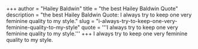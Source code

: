 +++
author = "Hailey Baldwin"
title = "the best Hailey Baldwin Quote"
description = "the best Hailey Baldwin Quote: I always try to keep one very feminine quality to my style."
slug = "i-always-try-to-keep-one-very-feminine-quality-to-my-style"
quote = '''I always try to keep one very feminine quality to my style.'''
+++
I always try to keep one very feminine quality to my style.

